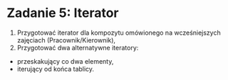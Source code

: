 Zadanie 5: Iterator
===================

 1. Przygotować iterator dla kompozytu omówionego na wcześniejszych zajęciach (Pracownik/Kierownik),
 2. Przygotować dwa alternatywne iteratory:
  * przeskakujący co dwa elementy,
  * iterujący od końca tablicy.
